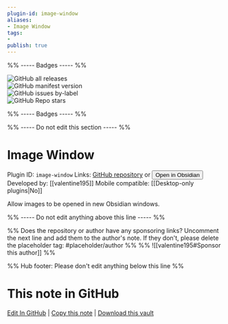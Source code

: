 ```yaml
---
plugin-id: image-window
aliases:
- Image Window
tags: 
- 
publish: true
---
```


%% ----- Badges ----- %%

![GitHub all releases](https://img.shields.io/github/downloads/valentine195/obsidian-image-window/total?color=573E7A&logo=github&style=for-the-badge)   
![GitHub manifest version](https://img.shields.io/github/manifest-json/v/valentine195/obsidian-image-window?color=573E7A&logo=github&style=for-the-badge)   
![GitHub issues by-label](https://img.shields.io/github/issues/valentine195/obsidian-image-window/help%20wanted?color=573E7A&logo=github&style=for-the-badge)   
![GitHub Repo stars](https://img.shields.io/github/stars/valentine195/obsidian-image-window?color=573E7A&logo=github&style=for-the-badge)

%% ----- Badges ----- %%

%% ----- Do not edit this section ----- %%

# Image Window

Plugin ID: `image-window`
Links: [GitHub repository](https://github.com/valentine195/obsidian-image-window) or [<button id=HH>Open in Obsidian</button>](obsidian://goto-plugin?id=image-window)
Developed by: [[valentine195]]
Mobile compatible: [[Desktop-only plugins|No]]

Allow images to be opened in new Obsidian windows.

%% ----- Do not edit anything above this line ----- %% 

%% Does the repository or author have any sponsoring links? Uncomment the next line and add them to the author's note. If they don't, please delete the placeholder tag: #placeholder/author %%
%% ![[valentine195#Sponsor this author]] %%

%% Hub footer: Please don't edit anything below this line %%

# This note in GitHub

<span class="git-footer">[Edit In GitHub](https://github.dev/obsidian-community/obsidian-hub/blob/main/02%20-%20Community%20Expansions/02.05%20All%20Community%20Expansions/Plugins/image-window.md "git-hub-edit-note") | [Copy this note](https://raw.githubusercontent.com/obsidian-community/obsidian-hub/main/02%20-%20Community%20Expansions/02.05%20All%20Community%20Expansions/Plugins/image-window.md "git-hub-copy-note") | [Download this vault](https://github.com/obsidian-community/obsidian-hub/archive/refs/heads/main.zip "git-hub-download-vault") </span>